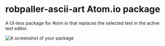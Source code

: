 # robpaller-ascii-art Atom.io package

A UI-less package for Atom.io that replaces the selected text in the active text editor.

![A screenshot of your package](https://f.cloud.github.com/assets/69169/2290250/c35d867a-a017-11e3-86be-cd7c5bf3ff9b.gif)
